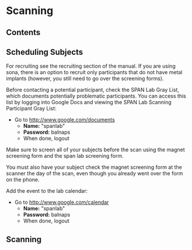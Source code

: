 # Scanning

## Contents

## Scheduling Subjects
For recruiting see the recruiting section of the manual. If you are using sona, there is an option to recruit only participants that do not have metal implants (however, you still need to go over the screening forms).

Before contacting a potential participant, check the SPAN Lab Gray List, which documents potentially problematic participants. You can access this list by logging into Google Docs and viewing the SPAN Lab Scanning Participant Gray List:

- Go to http://www.google.com/documents
  - __Name:__ "spanlab"
  - __Password:__ balnaps
  - When done, logout

Make sure to screen all of your subjects before the scan using the magnet screening form and the span lab screening form.

You must also have your subject check the magnet screening form at the scanner the day of the scan, even though you already went over the form on the phone.

Add the event to the lab calendar:

- Go to http://www.google.com/calendar
  - __Name:__ "spanlab"
  - __Password:__ balnaps
  - When done, logout

## Scanning
